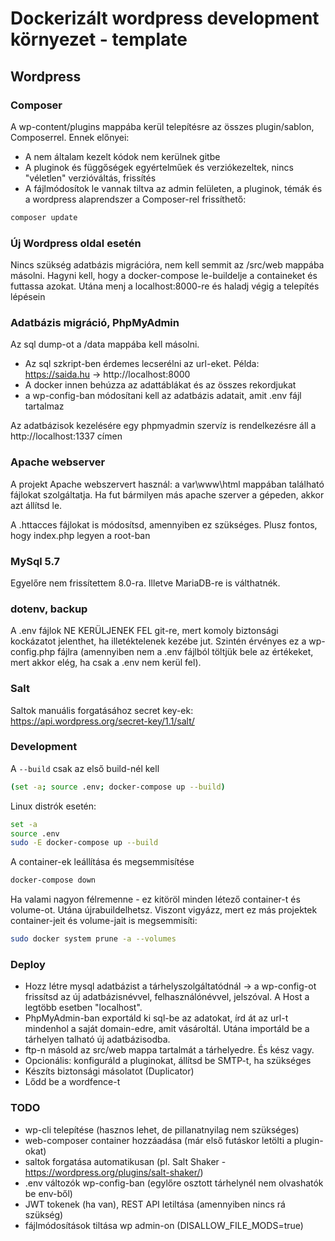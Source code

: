 # Dockerizált wordpress development környezet - template

## Wordpress

### Composer
A wp-content/plugins mappába kerül telepítésre az összes plugin/sablon, Composerrel. Ennek előnyei:

- A nem általam kezelt kódok nem kerülnek gitbe
- A pluginok és függőségek egyértelműek és verziókezeltek, nincs "véletlen" verzióváltás, frissítés
- A fájlmódosítok le vannak tiltva az admin felületen, a pluginok, témák és a wordpress alaprendszer a Composer-rel frissíthető:


```bash
composer update
```

### Új Wordpress oldal esetén

Nincs szükség adatbázis migrációra, nem kell semmit az /src/web mappába másolni. Hagyni kell, hogy a docker-compose le-buildelje a containeket és futtassa azokat. Utána menj a localhost:8000-re és haladj végig a telepítés lépésein

### Adatbázis migráció, PhpMyAdmin

Az sql dump-ot a /data mappába kell másolni.

 - Az sql szkript-ben érdemes lecserélni az url-eket. Példa: https://saida.hu -> http://localhost:8000
 - A docker innen behúzza az adattáblákat és az összes rekordjukat
 - a wp-config-ban módosítani kell az adatbázis adatait, amit .env fájl tartalmaz

Az adatbázisok kezelésére egy phpmyadmin szervíz is rendelkezésre áll a http://localhost:1337 címen

### Apache webserver

A projekt Apache webszervert használ: a var\www\html mappában található fájlokat szolgáltatja.
Ha fut bármilyen más apache szerver a gépeden, akkor azt állítsd le.

A .httacces fájlokat is módosítsd, amennyiben ez szükséges. Plusz fontos, hogy index.php legyen a root-ban

### MySql 5.7

Egyelőre nem frissítettem 8.0-ra. Illetve MariaDB-re is válthatnék.

### dotenv, backup

A .env fájlok NE KERÜLJENEK FEL git-re, mert komoly biztonsági kockázatot jelenthet, ha illetéktelenek kezébe jut.
Szintén érvényes ez a wp-config.php fájlra (amennyiben nem a .env fájlból töltjük bele az értékeket, mert akkor elég, ha csak a .env nem kerül fel).

### Salt

Saltok manuális forgatásához secret key-ek: https://api.wordpress.org/secret-key/1.1/salt/

### Development

A `--build` csak az első build-nél kell

```bash
(set -a; source .env; docker-compose up --build)
```

Linux distrók esetén:
```bash
set -a
source .env
sudo -E docker-compose up --build
```

A container-ek leállítása és megsemmisítése
```bash
docker-compose down
```

Ha valami nagyon félremenne - ez kitöröl minden létező container-t és volume-ot. Utána újrabuildelhetsz.
Viszont vigyázz, mert ez más projektek container-jeit és volume-jait is megsemmisíti:

```bash
sudo docker system prune -a --volumes
```



### Deploy

- Hozz létre mysql adatbázist a tárhelyszolgáltatódnál -> a wp-config-ot frissítsd az új adatbázisnévvel, felhasználónévvel, jelszóval. A Host a legtöbb esetben "localhost".
- PhpMyAdmin-ban exportáld ki sql-be az adatokat, írd át az url-t mindenhol a saját domain-edre, amit vásároltál. Utána importáld be a tárhelyen talható új adatbázisodba.
- ftp-n másold az src/web mappa tartalmát a tárhelyedre. És kész vagy.
- Opcionális: konfiguráld a pluginokat, állítsd be SMTP-t, ha szükséges
- Készíts biztonsági másolatot (Duplicator)
- Lődd be a wordfence-t


### TODO

 - wp-cli telepítése (hasznos lehet, de pillanatnyilag nem szükséges)
 - web-composer container hozzáadása (már első futáskor letölti a plugin-okat)
 - saltok forgatása automatikusan (pl. Salt Shaker - https://wordpress.org/plugins/salt-shaker/)
 - .env változók wp-config-ban (egylőre osztott tárhelynél nem olvashatók be env-ből)
 - JWT tokenek (ha van), REST API letiltása (amennyiben nincs rá szükség)
 - fájlmódosítások tiltása wp admin-on (DISALLOW_FILE_MODS=true)
